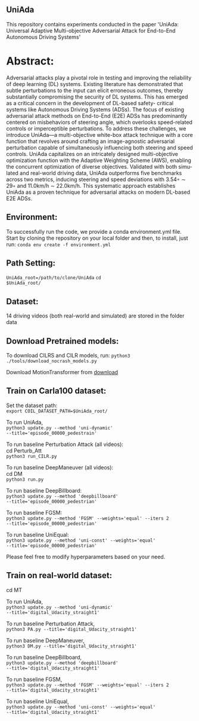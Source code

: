 ## UniAda
This repository contains experiments conducted in the paper 'UniAda: Universal Adaptive Multi-objective Adversarial Attack for End-to-End Autonomous Driving Systems'

# Abstract: 
Adversarial attacks play a pivotal role in testing and improving the reliability of deep learning (DL) systems.
Existing literature has demonstrated that subtle perturbations
to the input can elicit erroneous outcomes, thereby substantially
compromising the security of DL systems. This has emerged
as a critical concern in the development of DL-based safety-
critical systems like Autonomous Driving Systems (ADSs). The
focus of existing adversarial attack methods on End-to-End (E2E)
ADSs has predominantly centered on misbehaviors of steering
angle, which overlooks speed-related controls or imperceptible perturbations. To address these challenges, we introduce
UniAda—a multi-objective white-box attack technique with a
core function that revolves around crafting an image-agnostic
adversarial perturbation capable of simultaneously influencing
both steering and speed controls. UniAda capitalizes on an
intricately designed multi-objective optimization function with
the Adaptive Weighting Scheme (AWS), enabling the concurrent
optimization of diverse objectives. Validated with both simu-
lated and real-world driving data, UniAda outperforms five
benchmarks across two metrics, inducing steering and speed
deviations with 3.54◦ ∼ 29◦ and 11.0km/h ∼ 22.0km/h. This
systematic approach establishes UniAda as a proven technique
for adversarial attacks on modern DL-based E2E ADSs.

## Environment:
To successfully run the code, we provide a conda environment.yml file. Start by cloning the repository on your local folder and then, to install, just run:
<code>conda env create -f environment.yml</code>

## Path Setting:
<code>UniAda_root=/path/to/clone/UniAda</code>
<code>cd $UniAda_root/</code>

## Dataset:
14 driving videos (both real-world and simulated) are stored in the folder data

## Download Pretrained models:
To download CILRS and CILR models, run:
<code>python3 ./tools/download_nocrash_models.py</code>

Download MotionTransformer from [download](https://onedrive.live.com/?authkey=%21AGHA3pWwTPDxkJg&id=98408C909B12E88E%213090&cid=98408C909B12E88E&parId=root&parQt=sharedby&o=OneUp)

## Train on Carla100 dataset:
Set the dataset path:\
<code>export COIL_DATASET_PATH=$UniAda_root/</code>

To run UniAda,\
<code>python3 update.py --method 'uni-dynamic' --title='episode_00000_pedestrain'</code>

To run baseline Perturbation Attack (all videos):\
cd Perturb_Att\
<code>python3 run_CILR.py</code>

To run baseline DeepManeuver (all videos):\
cd DM\
<code>python3 run.py</code>

To run baseline DeepBillboard:\
<code>python3 update.py --method 'deepbillboard' --title='episode_00000_pedestrian'</code>

To run baseline FGSM:\
<code>python3 update.py --method 'FGSM' --weights='equal' --iters 2 --title='episode_00000_pedestrian'</code>

To run baseline UniEqual:\
<code>python3 update.py --method 'uni-const' --weights='equal' --title='episode_00000_pedestrian'</code>


Please feel free to modify hyperparameters based on your need.

## Train on real-world dataset:
cd MT

To run UniAda,\
<code>python3 update.py --method 'uni-dynamic' --title='digital_Udacity_straight1'</code>

To run baseline Perturbation Attack,\
<code>python3 PA.py  --title='digital_Udacity_straight1'</code>

To run baseline DeepManeuver,\
<code>python3 DM.py  --title='digital_Udacity_straight1'</code>

To run baseline DeepBillboard,\
<code>python3 update.py --method 'deepbillboard' --title='digital_Udacity_straight1'</code>

To run baseline FGSM,\
<code>python3 update.py --method 'FGSM' --weights='equal' --iters 2 --title='digital_Udacity_straight1'</code>

To run baseline UniEqual,\
<code>python3 update.py --method 'uni-const' --weights='equal' --title='digital_Udacity_straight1'</code>

